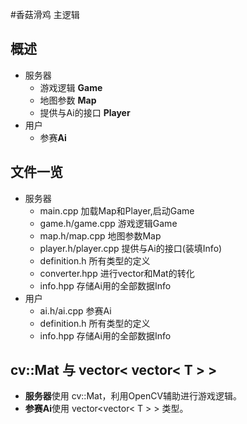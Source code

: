 #香菇滑鸡 主逻辑

## 概述

- 服务器
    - 游戏逻辑 **Game**
    - 地图参数 **Map**
    - 提供与Ai的接口 **Player**
- 用户
    - 参赛**Ai**

## 文件一览

- 服务器    
    - main.cpp 加载Map和Player,启动Game
    - game.h/game.cpp 游戏逻辑Game
    - map.h/map.cpp 地图参数Map
    - player.h/player.cpp 提供与Ai的接口(装填Info)
    - definition.h 所有类型的定义
    - converter.hpp 进行vector和Mat的转化
    - info.hpp 存储Ai用的全部数据Info
- 用户
    - ai.h/ai.cpp 参赛Ai
    - definition.h 所有类型的定义
    - info.hpp 存储Ai用的全部数据Info

## cv::Mat 与 vector< vector< T > >

- **服务器**使用 cv::Mat，利用OpenCV辅助进行游戏逻辑。
- **参赛Ai**使用 vector<vector< T > > 类型。 


